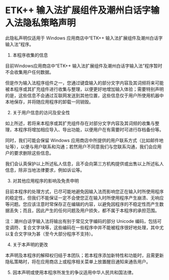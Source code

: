 
# ETK++ 输入法扩展组件及潮州白话字输入法隐私策略声明

此隐私声明仅适用于 Windows 应用商店中“ETK++ 输入法扩展组件及潮州白话字输入法”程序。

1. 本程序收集的信息

目前Windows应用商店中“ETK++ 输入法扩展组件及潮州白话字输入法”程序暂时不会收集用户任何数据。

但是作为输入法程序组件之一，您通过键盘输入的部分文字内容及其词频将来可能被本程序或其扩充组件进行收集与整理，以便更好地增加输入体验；需要特别声明的是，这些信息不会通过互联网发送到其他位置，这些信息仅于用户所使用机器中本地保存，并将随应用程序的卸载一同销毁。

2. 关于用户信息的访问及安全性

如上所述，若将来本程序或其扩充组件存在对部分文字内容及其词频的收集与整理，本程序将增加相应导入、导出功能，以便用户在有需要时可进行存档备份等。

同时，我们可能会保留 Windows 应用商店中所提供的用户联系方式（比如邮件地址等），以便与用户联系和沟通；若然用户不同意我们与您联系沟通，我们会应用户的要求删除这些信息。

我们会认真保护以上所述私人信息，且不会向第三方机构提供或出售以上所述私人信息，除非当地法律要求，例如诉讼等。

3. 对其他应用程序的影响及免责申明

目前本程序的处理方式，已尽可能地避免因输入法而影响您正在输入时所使用程序的稳定性，但我们不能保证一定不会使您正在输入时所使用程序产生崩溃、无响应等问题。您应该注意时常保存正在编辑的内容，以避免因程序的不稳定性而产生数据丢失；而且，因此产生的任何问题及用户损失，都不属于本程序的承担范围。

注：潮州白话字输入法将输出有别于常见文字编码的部分 Unicode 编码，包括可变调符、复合文字块等，这些编码在一些程序中并不能被程序很好地处理，其中尤以复合文字块为甚（至今大部分程序不支持）。

4. 关于本声明的更改

本声明及本程序的解释权归结于本团队；若本程序添加新特性和功能时，且需更新隐私策略时，将在应用商店上或程序相关菜单上放置醒目通知来通告用户。

5. 因本声明或使用本程序所发生的争议适用中华人民共和国法律。

